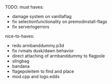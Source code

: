 TODO:
must haves:
- damage system on vanillaflag
- fix selectionfunctionality on premodinstall-flags
- fix serverlogerrors

nice-to-haves:
- redo armbanddummy.p3d
- fix rvmats dusk/dawn behavior
- direct attaching of armbanddummy to flagpole
- slingbag
- bandana
- flagepoleitem to find and place
- mod.cpp and logo.edds
